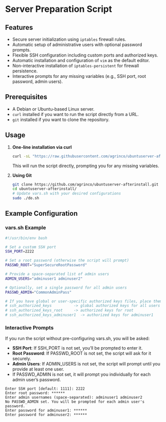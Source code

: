 # Server Preparation Script

## Features
- Secure server initialization using `iptables` firewall rules.
- Automatic setup of administrative users with optional password prompts.
- Flexible SSH configuration including custom ports and authorized keys.
- Automatic installation and configuration of `vim` as the default editor.
- Non-interactive installation of `iptables-persistent` for firewall persistence.
- Interactive prompts for any missing variables (e.g., SSH port, root password, admin users).

## Prerequisites
- A Debian or Ubuntu-based Linux server.
- `curl` installed if you want to run the script directly from a URL.
- `git` installed if you want to clone the repository.

## Usage

1. **One-line installation via curl**  
   ```bash
   curl -sL "https://raw.githubusercontent.com/agrinco/ubuntuserver-afterinstall/main/do.sh" | sudo bash
   ```
   This will run the script directly, prompting you for any missing variables.

2. **Using Git**  
   ```bash
   git clone https://github.com/agrinco/ubuntuserver-afterinstall.git
   cd ubuntuserver-afterinstall/
   # Update vars.sh with your desired configurations
   sudo ./do.sh
   ```

## Example Configuration

### vars.sh Example
```bash
#!/usr/bin/env bash

# Set a custom SSH port
SSH_PORT=2222

# Set a root password (otherwise the script will prompt)
PASSWD_ROOT="SuperSecureRootPassword"

# Provide a space-separated list of admin users
ADMIN_USERS="adminuser1 adminuser2"

# Optionally, set a single password for all admin users
PASSWD_ADMIN="CommonAdminPass"

# If you have global or user-specific authorized keys files, place them in the same directory:
# ssh_authorized_keys          -> global authorized keys for all users
# ssh_authorized_keys_root     -> authorized keys for root
# ssh_authorized_keys_adminuser1  -> authorized keys for adminuser1
```

### Interactive Prompts
If you run the script without pre-configuring vars.sh, you will be asked:
- **SSH Port**: If SSH_PORT is not set, you’ll be prompted to enter it.
- **Root Password**: If PASSWD_ROOT is not set, the script will ask for it securely.
- **Admin Users**: If ADMIN_USERS is not set, the script will prompt until you provide at least one user.
- If PASSWD_ADMIN is not set, it will prompt you individually for each admin user’s password.
```plaintext
Enter SSH port [default: 1111]: 2222
Enter root password: ******
Enter admin usernames (space-separated): adminuser1 adminuser2
No PASSWD_ADMIN set. You will be prompted for each admin user's password.
Enter password for adminuser1: ******
Enter password for adminuser2: ******
```
